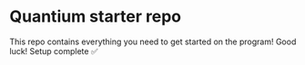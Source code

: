 # Quantium starter repo
This repo contains everything you need to get started on the program! Good luck!
Setup complete ✅